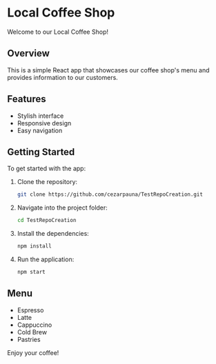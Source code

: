 # Local Coffee Shop

Welcome to our Local Coffee Shop!

## Overview
This is a simple React app that showcases our coffee shop's menu and provides information to our customers.

## Features
- Stylish interface
- Responsive design
- Easy navigation

## Getting Started
To get started with the app:
1. Clone the repository:
   ```bash
   git clone https://github.com/cezarpauna/TestRepoCreation.git
   ```
2. Navigate into the project folder:
   ```bash
   cd TestRepoCreation
   ```
3. Install the dependencies:
   ```bash
   npm install
   ```
4. Run the application:
   ```bash
   npm start
   ```

## Menu
- Espresso
- Latte
- Cappuccino
- Cold Brew
- Pastries

Enjoy your coffee!
